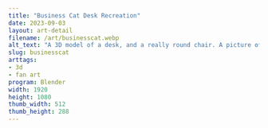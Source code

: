 ```yaml
---
title: "Business Cat Desk Recreation"
date: 2023-09-03
layout: art-detail
filename: /art/businesscat.webp
alt_text: "A 3D model of a desk, and a really round chair. A picture of catnip is on the wall, and a smaller portrait of Business Cat and his wife, and child are also on the desk."
slug: businesscat
arttags:
- 3d
- fan art
program: Blender
width: 1920
height: 1080
thumb_width: 512
thumb_height: 288
---
```

